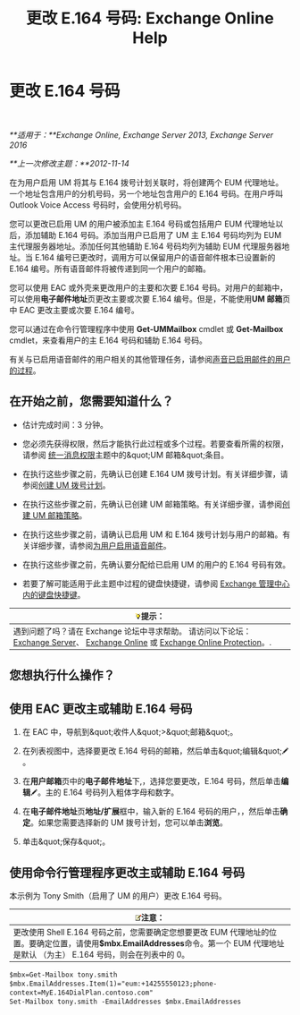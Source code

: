 ﻿---
title: '更改 E.164 号码: Exchange Online Help'
TOCTitle: 更改 E.164 号码
ms:assetid: 2a3da11b-bb9b-4d4d-9238-6a1a47ef63f2
ms:mtpsurl: https://technet.microsoft.com/zh-cn/library/Dd335162(v=EXCHG.150)
ms:contentKeyID: 50556546
ms.date: 05/23/2018
mtps_version: v=EXCHG.150
ms.translationtype: MT
---

# 更改 E.164 号码

 

_**适用于：**Exchange Online, Exchange Server 2013, Exchange Server 2016_

_**上一次修改主题：**2012-11-14_

在为用户启用 UM 将其与 E.164 拨号计划关联时，将创建两个 EUM 代理地址。一个地址包含用户的分机号码，另一个地址包含用户的 E.164 号码。在用户呼叫 Outlook Voice Access 号码时，会使用分机号码。

您可以更改已启用 UM 的用户被添加主 E.164 号码或包括用户 EUM 代理地址以后，添加辅助 E.164 号码。添加当用户已启用了 UM 主 E.164 号码均列为 EUM 主代理服务器地址。添加任何其他辅助 E.164 号码均列为辅助 EUM 代理服务器地址。当 E.164 编号已更改时，调用方可以保留用户的语音邮件根本已设置新的 E.164 编号。所有语音邮件将被传递到同一个用户的邮箱。

您可以使用 EAC 或外壳来更改用户的主要和次要 E.164 号码。对用户的邮箱中，可以使用**电子邮件地址**页更改主要或次要 E.164 编号。但是，不能使用**UM 邮箱**页中 EAC 更改主要或次要 E.164 编号。

您可以通过在命令行管理程序中使用 **Get-UMMailbox** cmdlet 或 **Get-Mailbox** cmdlet，来查看用户的主 E.164 号码和辅助 E.164 号码。

有关与已启用语音邮件的用户相关的其他管理任务，请参阅[声音已启用邮件的用户的过程](voice-mail-enabled-user-procedures-exchange-2013-help.md)。

## 在开始之前，您需要知道什么？

  - 估计完成时间：3 分钟。

  - 您必须先获得权限，然后才能执行此过程或多个过程。若要查看所需的权限，请参阅 [统一消息权限](unified-messaging-permissions-exchange-2013-help.md)主题中的\&quot;UM 邮箱\&quot;条目。

  - 在执行这些步骤之前，先确认已创建 E.164 UM 拨号计划。有关详细步骤，请参阅[创建 UM 拨号计划](create-a-um-dial-plan-exchange-2013-help.md)。

  - 在执行这些步骤之前，先确认已创建 UM 邮箱策略。有关详细步骤，请参阅[创建 UM 邮箱策略](create-a-um-mailbox-policy-exchange-2013-help.md)。

  - 在执行这些步骤之前，请确认已启用 UM 和 E.164 拨号计划与用户的邮箱。有关详细步骤，请参阅[为用户启用语音邮件](enable-a-user-for-voice-mail-exchange-2013-help.md)。

  - 在执行这些步骤之前，先确认要分配给已启用 UM 的用户的 E.164 号码有效。

  - 若要了解可能适用于此主题中过程的键盘快捷键，请参阅 [Exchange 管理中心内的键盘快捷键](keyboard-shortcuts-in-the-exchange-admin-center-exchange-online-protection-help.md)。

<table>
<thead>
<tr class="header">
<th><img src="images/Bb124558.tip(EXCHG.150).gif" title="提示" alt="提示" />提示：</th>
</tr>
</thead>
<tbody>
<tr class="odd">
<td>遇到问题了吗？请在 Exchange 论坛中寻求帮助。 请访问以下论坛：<a href="https://go.microsoft.com/fwlink/p/?linkid=60612">Exchange Server</a>、 <a href="https://go.microsoft.com/fwlink/p/?linkid=267542">Exchange Online</a> 或 <a href="https://go.microsoft.com/fwlink/p/?linkid=285351">Exchange Online Protection</a>。.</td>
</tr>
</tbody>
</table>


## 您想执行什么操作？

## 使用 EAC 更改主或辅助 E.164 号码

1.  在 EAC 中，导航到\&quot;收件人\&quot;\>\&quot;邮箱\&quot;。

2.  在列表视图中，选择要更改 E.164 号码的邮箱，然后单击\&quot;编辑\&quot;![编辑图标](images/Bb124582.6f53ccb2-1f13-4c02-bea0-30690e6ea71d(EXCHG.150).gif "编辑图标")。

3.  在**用户邮箱**页中的**电子邮件地址**下,，选择您要更改，E.164 号码，然后单击**编辑**![编辑图标](images/Bb124582.6f53ccb2-1f13-4c02-bea0-30690e6ea71d(EXCHG.150).gif "编辑图标")。主的 E.164 号码列入粗体字母和数字。

4.  在**电子邮件地址**页**地址/扩展**框中，输入新的 E.164 号码的用户，，然后单击**确定**。如果您需要选择新的 UM 拨号计划，您可以单击**浏览**。

5.  单击\&quot;保存\&quot;。

## 使用命令行管理程序更改主或辅助 E.164 号码

本示例为 Tony Smith（启用了 UM 的用户）更改 E.164 号码。

<table>
<thead>
<tr class="header">
<th><img src="images/Bb124558.note(EXCHG.150).gif" title="注意" alt="注意" />注意：</th>
</tr>
</thead>
<tbody>
<tr class="odd">
<td>更改使用 Shell E.164 号码之前，您需要确定您想要更改 EUM 代理地址的位置。要确定位置，请使用<strong>$mbx.EmailAddresses</strong>命令。第一个 EUM 代理地址是默认 （为主） E.164 号码，则会在列表中的 0。</td>
</tr>
</tbody>
</table>


    $mbx=Get-Mailbox tony.smith
    $mbx.EmailAddresses.Item(1)="eum:+14255550123;phone-context=MyE.164DialPlan.contoso.com"
    Set-Mailbox tony.smith -EmailAddresses $mbx.EmailAddresses


